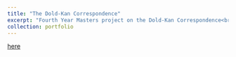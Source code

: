 ```yaml
---
title: "The Dold-Kan Correspondence"
excerpt: "Fourth Year Masters project on the Dold-Kan Correspondence<br/><img src='/images/UOS loho.jpg'>"
collection: portfolio
---
```

<a href="files/Hughes180188509.pdf.pdf" class="image fit"> here </a>
